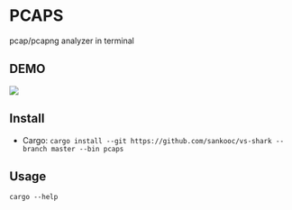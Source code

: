 # PCAPS

pcap/pcapng analyzer in terminal


## DEMO

![](https://i.ibb.co/VSFHdBV/tui.gif)


## Install

- Cargo:  `cargo install --git https://github.com/sankooc/vs-shark --branch master --bin pcaps`

## Usage

`cargo --help`